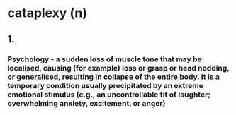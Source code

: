 # cataplexy (n)

## 1.

### Psychology - a sudden loss of muscle tone that may be localised, causing (for example) loss or grasp or head nodding, or generalised, resulting in collapse of the entire body. It is a temporary condition usually precipitated by an extreme emotional stimulus (e.g., an uncontrollable fit of laughter; overwhelming anxiety, excitement, or anger)